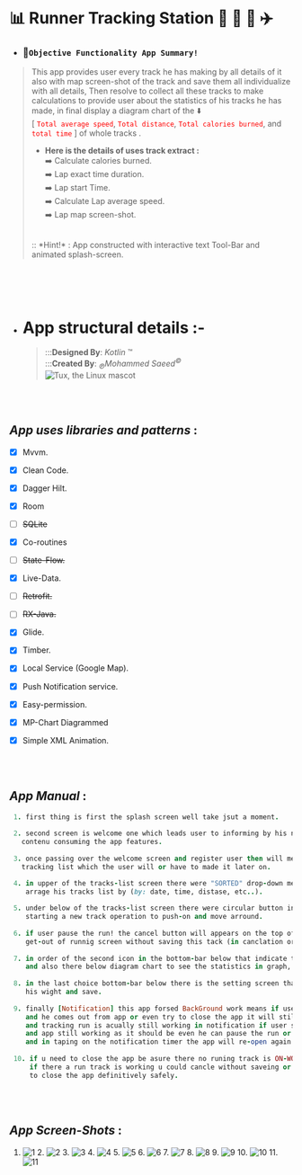 # :bar_chart: Runner Tracking Station  :runner: :bicyclist: :car:  :airplane: 

 - ###  :memo:`Objective Functionality App Summary!`
> This app provides user every track he has making by all details of it  also with map screen-shot of the track and save them all individualize with all details, Then resolve to collect all these tracks to make calculations to provide user about the statistics of his  tracks he has made, in final display a diagram chart of the :arrow_down:  <br/>
>   [ <span style="color:red">`Total average speed`</span>,
 <span style="color:red">`Total distance`</span>,
 <span style="color:red">`Total calories burned`</span>,
 and <span style="color:red">`total time`</span> ]
 of whole tracks .  <br/>
>
> - **Here is the  details of uses track extract  :**  <br/>
> :arrow_right: Calculate calories burned.  <br/>
> :arrow_right: Lap exact time duration.   <br/>
> :arrow_right: Lap start Time.  <br/>
> :arrow_right: Calculate Lap average speed.  <br/>
> :arrow_right: Lap map screen-shot.  <br/>
> <br/> 
> :: *Hint!* : App constructed with interactive text Tool-Bar and animated splash-screen.


<br/> 
<br/>
<br/>
 

- # App structural details  :-
   >   :::**Designed By**: *Kotlin* ™  <br/>
   >   :::**Created By**: *<sub>℗</sub>Mohammed Saeed<sup>©</sup>*
   >    <br/>
![Tux, the Linux mascot](https://upload.wikimedia.org/wikipedia/commons/d/d4/Kotlin_logo.svg )


 <br/>
 <br/>



 ##   *App uses libraries and patterns* :

- [x] Mvvm.
- [x] Clean Code.
- [x] Dagger Hilt.
- [x] Room
- [ ] ~~SQLite~~
- [x] Co-routines
- [ ] ~~State-Flow.~~
- [x] Live-Data.
- [ ] ~~Retrofit.~~
- [ ] ~~RX-Java.~~
- [x] Glide.
- [x] Timber.
- [x] Local Service (Google Map).
- [x] Push Notification service.
- [x] Easy-permission. 
- [x] MP-Chart Diagrammed
- [x] Simple XML Animation.


 <br/>
 <br/>


## *App Manual* :

```ruby
 1. first thing is first the splash screen well take jsut a moment.
 
 2. second screen is welcome one which leads user to informing by his name and weight to being saved to
   contenu consuming the app features.
 
 3. once passing over the welcome screen and register user then will meet the tracks-list screen were has the
   tracking list which the user will or have to made it later on.

 4. in upper of the tracks-list screen there were "SORTED" drop-down menu to select which sorted list he want to be sorted with and
    arrage his tracks list by (by: date, time, distase, etc..).
 
 5. under below of the tracks-list screen there were circular button indicate to run one, this will lead user approach to begin
    starting a new track operation to push-on and move arround.
 
 6. if user pause the run! the cancel button will appears on the top of the screen where he can cancle the current run and
    get-out of runnig screen without saving this tack (in canclation order, cancled track will not be saved and there no going back).
 
 7. in order of the second icon in the bottom-bar below that indicate to chart one there will see the totals statistics of his all tracks and runns 
    and also there below diagram chart to see the statistics in graph, its also show the sammary of the tracks if he just tap or press in every column in chart of the graph.
 
 8. in the last choice bottom-bar below there is the setting screen that gives user ability to modify his info like name and update
    his wight and save. 
 
 9. finally [Notification] this app forsed BackGround work means if user begine a new track operation
    and he comes out from app or even try to close the app it will still working in back-ground in notification bar
    and tracking run is acually still working in notification if user swip dowen the notification he will see the timer counting runs away
    and app still working as it should be even he can pause the run or resume it
    and in taping on the notification timer the app will re-open again as well as working stable.
 
 10. if u need to close the app be asure there no runing track is ON-WORK in running screen 
     if there a run track is working u could cancle without saveing or finish the track to be saved then u can aproach
     to close the app definitively safely.
```



 <br/>
 <br/>



## *App Screen-Shots* :

 1. ![1](/screen-shots/1.jpg) 2. ![2](/screen-shots/2.jpg) 3. ![3](/screen-shots/3.jpg) 4. ![4](/screen-shots/4.jpg) 5. ![5](/screen-shots/5.jpg) 6. ![6](/screen-shots/6.jpg) 7. ![7](/screen-shots/7.jpg) 8. ![8](/screen-shots/8.jpg) 9. ![9](/screen-shots/9.jpg) 10. ![10](/screen-shots/10.jpg) 11. ![11](/screen-shots/11.jpg)
 

 <br/>
 <br/>

